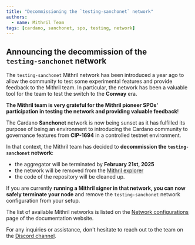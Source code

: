 ```yaml
---
title: "Decommissioning the `testing‑sanchonet` network"
authors:
  - name: Mithril Team
tags: [cardano, sanchonet, spo, testing, network]
---
```


## Announcing the decommission of the `testing‑sanchonet` network

The `testing-sanchonet` Mithril network has been introduced a year ago to allow the community to test some experimental features and provide feedback to the Mithril team. In particular, the network has been a valuable tool for the team to test the switch to the **Conway** era.

**The Mithril team is very grateful for the Mithril pioneer SPOs' participation in testing the network and providing valuable feedback**!

The Cardano **Sanchonet** network is now being sunset as it has fulfilled its purpose of being an environment to introducing the Cardano community to governance features from **CIP-1694** in a controlled testnet environment.

In that context, the Mithril team has decided to **decommission the `testing-sanchonet` network**:

- the aggregator will be terminated by **February 21st, 2025**
- the network will be removed from the [Mithril explorer](https://mithril.network/explorer/?aggregator=https%3A%2F%2Faggregator.testing-sanchonet.api.mithril.network%2Faggregator)
- the code of the repository will be cleaned up.

If you are currently **running a Mithril signer in that network, you can now safely terminate your node** and remove the `testing-sanchonet` network configuration from your setup.

The list of available Mithril networks is listed on the [Network configurations](https://mithril.network/doc/manual/getting-started/network-configurations) page of the documentation website.

For any inquiries or assistance, don't hesitate to reach out to the team on the [Discord channel](https://discord.gg/5kaErDKDRq).
